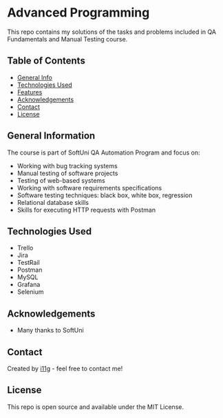 # Advanced Programming
This repo contains my solutions of the tasks and problems included in QA Fundamentals and Manual Testing course. 

## Table of Contents
* [General Info](#general-information)
* [Technologies Used](#technologies-used)
* [Features](#features)
* [Acknowledgements](#acknowledgements)
* [Contact](#contact)
* [License](#license) 

## General Information
The course is part of SoftUni QA Automation Program and focus on:
- Working with bug tracking systems
- Manual testing of software projects
- Testing of web-based systems
- Working with software requirements specifications
- Software testing techniques: black box, white box, regression
- Relational database skills
- Skills for executing HTTP requests with Postman

## Technologies Used
- Trello
- Jira
- TestRail
- Postman
- MySQL
- Grafana
- Selenium

## Acknowledgements

- Many thanks to SoftUni

## Contact
Created by [i11g](https://i11g.githug.io) - feel free to contact me!

## License 
This repo is open source and available under the MIT License. 
